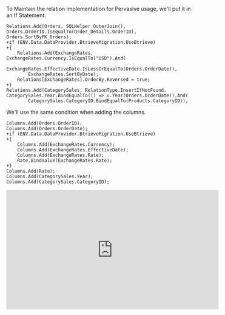 ﻿To Maintain the relation implementation for Pervasive usage, we'll put it in an If Statement.

```csdiff
Relations.Add(Orders, SQLHelper.OuterJoin(), Orders.OrderID.IsEqualTo(Order_Details.OrderID), Orders.SortByPK_Orders);
+if (ENV.Data.DataProvider.BtrieveMigration.UseBtrieve)
+{
    Relations.Add(ExchangeRates, ExchangeRates.Currency.IsEqualTo("USD").And(
            ExchangeRates.EffectiveDate.IsLessOrEqualTo(Orders.OrderDate)),
        ExchangeRates.SortByDate);
    Relations[ExchangeRates].OrderBy.Reversed = true;
+}
Relations.Add(CategorySales, RelationType.InsertIfNotFound, CategorySales.Year.BindEqualTo(() => u.Year(Orders.OrderDate)).And(
        CategorySales.CategoryID.BindEqualTo(Products.CategoryID)), 
```

We'll use the same condition when adding the columns.
```csdiff
Columns.Add(Orders.OrderID);
Columns.Add(Orders.OrderDate);
+if (ENV.Data.DataProvider.BtrieveMigration.UseBtrieve)
+{
    Columns.Add(ExchangeRates.Currency);
    Columns.Add(ExchangeRates.EffectiveDate);
    Columns.Add(ExchangeRates.Rate);
    Rate.BindValue(ExchangeRates.Rate);
+}
Columns.Add(Rate);
Columns.Add(CategorySales.Year);
Columns.Add(CategorySales.CategoryID);
```

<iframe width="560" height="315" src="https://www.youtube.com/embed/6F9RSUUQoUk?list=PL1DEQjXG2xnJNtUHwUvmwYKay85F3WYMg" frameborder="0" allowfullscreen></iframe>
